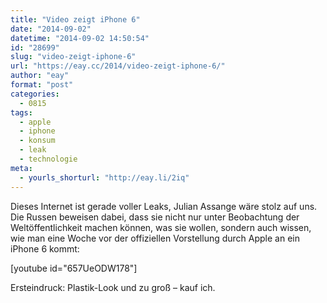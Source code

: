 ```yaml
---
title: "Video zeigt iPhone 6"
date: "2014-09-02"
datetime: "2014-09-02 14:50:54"
id: "28699"
slug: "video-zeigt-iphone-6"
url: "https://eay.cc/2014/video-zeigt-iphone-6/"
author: "eay"
format: "post"
categories:
  - 0815
tags:
  - apple
  - iphone
  - konsum
  - leak
  - technologie
meta:
  - yourls_shorturl: "http://eay.li/2iq"
---
```


Dieses Internet ist gerade voller Leaks, Julian Assange wäre stolz auf uns. Die Russen beweisen dabei, dass sie nicht nur unter Beobachtung der Weltöffentlichkeit machen können, was sie wollen, sondern auch wissen, wie man eine Woche vor der offiziellen Vorstellung durch Apple an ein iPhone 6 kommt:

\[youtube id="657UeODW178"\]

Ersteindruck: Plastik-Look und zu groß – kauf ich.
